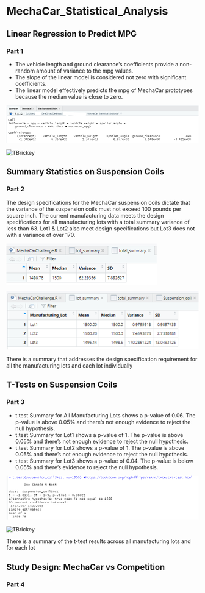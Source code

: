 # MechaCar_Statistical_Analysis
## Linear Regression to Predict MPG
### Part 1
-	The vehicle length and ground clearance’s coefficients provide a non-random amount of variance to the mpg values.
-	The slope of the linear model is considered not zero with significant coefficients.  
-	The linear model effectively predicts the mpg of MechaCar prototypes because the median value is close to zero.
 

![TBrickey](https://github.com/TBrickey/MechaCar_Statistical_Analysis/blob/main/Resources/lm()%20Screenshot.png)

![TBrickey](https://github.com/TBrickey/MechaCar_Statistical_Analysis/blob/main/Resources/summary(lm()).png)

## Summary Statistics on Suspension Coils
### Part 2

The design specifications for the MechaCar suspension coils dictate that the variance of the suspension coils must not exceed 100 pounds per square inch. The current manufacturing data meets the design specifications for all manufacturing lots with a total summary variance of less than 63. Lot1 & Lot2 also meet design specifications but Lot3 does not with a variance of over 170.

![TBrickey](https://github.com/TBrickey/MechaCar_Statistical_Analysis/blob/main/Resources/total_summary.png)

![TBrickey](https://github.com/TBrickey/MechaCar_Statistical_Analysis/blob/main/Resources/lot_summary.png)

There is a summary that addresses the design specification requirement for all the manufacturing lots and each lot individually
## T-Tests on Suspension Coils
### Part 3

- t.test Summary for All Manufacturing Lots shows a p-value of 0.06. The p-value is above 0.05% and there’s not enough evidence to reject the null hypothesis.
- t.test Summary for Lot1 shows a p-value of 1. The p-value is above 0.05% and there’s not enough evidence to reject the null hypothesis.
- t.test Summary for Lot2 shows a p-value of 1. The p-value is above 0.05% and there’s not enough evidence to reject the null hypothesis.
- t.test Summary for Lot3 shows a p-value of 0.04. The p-value is below 0.05% and there’s evidence to reject the null hypothesis.

![TBrickey](https://github.com/TBrickey/MechaCar_Statistical_Analysis/blob/main/Resources/t.test.png)

![TBrickey](https://github.com/TBrickey/MechaCar_Statistical_Analysis/blob/main/Resources/t.test(subset()).png)

There is a summary of the t-test results across all manufacturing lots and for each lot 
## Study Design: MechaCar vs Competition
### Part 4
